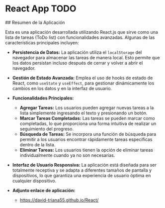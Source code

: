 <h1>React App TODO</h1>
<p>
## Resumen de la Aplicación

Esta es una aplicación desarrollada utilizando React.js que sirve como una lista de tareas (ToDo list) con funcionalidades avanzadas. Algunas de las características principales incluyen:

- **Persistencia de Datos:** La aplicación utiliza el `localStorage` del navegador para almacenar las tareas de manera local. Esto permite que los datos persistan incluso después de cerrar y volver a abrir el navegador.
  
- **Gestión de Estado Avanzada:** Emplea el uso de hooks de estado de React, como `useState` y `useEffect`, para gestionar dinámicamente los cambios en los datos y en la interfaz de usuario.
  
- **Funcionalidades Principales:**
  - **Agregar Tareas:** Los usuarios pueden agregar nuevas tareas a la lista simplemente ingresando el texto y presionando un botón.
  - **Marcar Tareas Completadas:** Las tareas se pueden marcar como completadas, lo que proporciona una forma intuitiva de realizar un seguimiento del progreso.
  - **Búsqueda de Tareas:** Se incorpora una función de búsqueda para permitir a los usuarios encontrar rápidamente tareas específicas dentro de la lista.
  - **Eliminar Tareas:** Los usuarios tienen la opción de eliminar tareas individualmente cuando ya no son necesarias.
  
- **Interfaz de Usuario Responsiva:** La aplicación está diseñada para ser totalmente receptiva y se adapta a diferentes tamaños de pantalla y dispositivos, lo que garantiza una experiencia de usuario óptima en cualquier dispositivo.

- **Adjunto enlace de aplicación:**
  - https://david-triana55.github.io/React/
</p>

